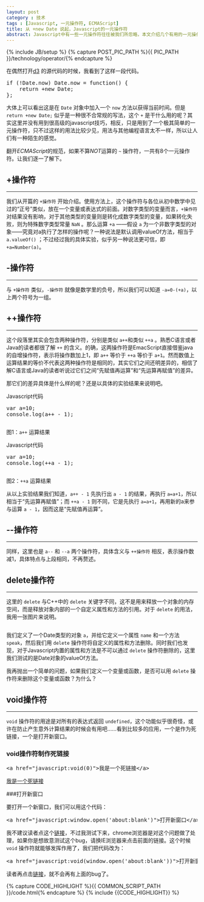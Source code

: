 ```yaml
---
layout: post
category : 技术
tags : [Javascript, 一元操作符, ECMAScript]
title: 从 +new Date 说起，Javascript的一元操作符
abstract: Javascript中有一些一元操作符往往被我们所忽略，本文介绍几个有用的一元操作符。
---
```

{% include JB/setup %}
{% capture POST_PIC_PATH %}{{ PIC_PATH }}/technology/operator/{% endcapture %}
<link href="{{BASE_PATH}}/assets/themes/zhouhua/plugins/syntaxhighlighter/styles/shCoreRDark.css" rel="stylesheet" type="text/css" />
<link href="{{BASE_PATH}}/assets/themes/zhouhua/plugins/syntaxhighlighter/styles/shThemeRDark.css" rel="stylesheet" type="text/css" />

在偶然打开[d3](http://d3js.org) 的源代码的时候，我看到了这样一段代码。

<pre class="brush: javascript;">
if (!Date.now) Date.now = function() {
    return +new Date;
};
</pre>

大体上可以看出这是在 `Date` 对象中加入一个 `now` 方法以获得当前时间。但是 `return +new Date;` 似乎是一种很不合常规的写法，这个 `+` 是干什么用的呢？其实这里并没有用到很高级的javascript技巧，相反，只是用到了一个极其简单的一元操作符，只不过这样的用法比较少见，用法与其他编程语言太不一样，所以让人们有一种陌生的感觉。

翻开*ECMAScript*的规范，如果不算*NOT*运算的 `~` 操作符，一共有8个一元操作符。让我们逐一了解下。

## +操作符
---

我们从开篇的 `+操作符` 开始介绍。使用方法上，这个操作符与各位从初中数学中见过的“正号”类似，放在一个变量或表达式的前面。对数字类型的变量而言，`+操作符` 对结果没有影响，对于其他类型的变量则是转化成数字类型的变量，如果转化失败，则为特殊数字类型常量 `NaN` 。那么运算 `+a` ——假设 `a` 为一个非数字类型的对象——究竟对a执行了怎样的操作呢？一种说法是默认调用valueOf方法，相当于 `a.valueOf()` ；不过经过我的具体实验，似乎另一种说法更可信，即 `+a=Number(a)`。

## -操作符
---

与 `+操作符` 类似，`-操作符` 就像是数学里的负号，所以我们可以知道 `-a=0-(+a)`，以上两个符号为一组。

## ++操作符
---

这个段落里其实会包含两种操作符，分别是类似 `a++`和类似 `++a` 。熟悉C语言或者Java的读者都很了解 `++` 的含义。的确，这两操作符是EmacScript直接借鉴java的自增操作符，表示将操作数加上1，即 `a++` 等价于 `++a` 等价于 `a+1`。然而数值上运算结果的等价不代表这两种操作符是相同的，其实它们之间还明差异的，相信了解C语言或Java的读者听说过它们之间“先赋值再运算”和“先运算再赋值”的差异。

那它们的差异具体是什么样的呢？还是以具体的实验结果来说明吧。

<div class="code-title">Javascript代码</div>
<pre class="brush: javascript;">
var a=10;
console.log(a++ - 1);
</pre>
<p class="textCenter"> <img class="img-polaroid img-hover" src="{{POST_PIC_PATH}}result1.jpg" alt=""> </p>
<p class="textCenter">图1：<code>a++</code> 运算结果</p>
<div class="code-title">Javascript代码</div>
<pre class="brush: javascript;">
var a=10;
console.log(++a - 1);
</pre>
<p class="textCenter"> <img class="img-polaroid img-hover" src="{{POST_PIC_PATH}}result2.jpg" alt=""> </p>
<p class="textCenter">图2：<code>++a</code> 运算结果</p>

从以上实验结果我们知道，`a++ - 1` 先执行出 `a - 1` 的结果，再执行 `a=a+1`，所以相当于“先运算再赋值”；而 `++a - 1` 则不同，它是先执行 `a=a+1`，再用新的a来参与运算 `a - 1`，因而这是“先赋值再运算”。

## --操作符
---

同样，这里也是 `a--` 和 `--a` 两个操作符，具体含义与 `++操作符` 相反，表示操作数减1，具体特点与上段相同，不再赘述。

## delete操作符
---

这里的 `delete` 与C++中的 `delete` 关键字不同，这不是用来释放一个对象的内存空间，而是释放对象内部的一个自定义属性和方法的引用。对于 `delete` 的用法，我用一张图片来说明。

<p class="textCenter"> <img class="img-polaroid img-hover" src="{{POST_PIC_PATH}}result3.jpg" alt=""> </p>

我们定义了一个Date类型的对象 `a`，并给它定义一个属性 `name` 和一个方法 `speak`，然后我们用 `delete` 操作符将自定义的属性和方法删除。同时我们也发现，对于Javascript内置的属性和方法是不可以通过 `delete` 操作符删除的，这里我们测试的是Date对象的valueOf方法。

我再抛出一个简单的问题，如果我们定义一个变量或函数，是否可以用 `delete` 操作符来删除这个变量或函数？为什么？

## void操作符
---

`void` 操作符的用途是对所有的表达式返回 `undefined`，这个功能似乎很奇怪，或许在防止产生意外计算结果的时候会有用吧……看到比较多的应用，一个是作为死链接，一个是打开新窗口。

### void操作符制作死链接

<pre class="brush: html;">
&lt;a href="javascript:void(0)">我是一个死链接&lt;/a>
</pre>
<p> <a href="javascript:void(0)">我是一个死链接</a> </p>

###打开新窗口

要打开一个新窗口，我们可以用这个代码：

<pre class="brush: html;">
&lt;a href="javascript:window.open('about:blank')">打开新窗口&lt;/a>
</pre>
<p id="welcomeBack">我不建议读者点这个<a href="javascript:window.open('http://zhouhua.github.io/return/UnaryOperator')">链接</a>，不过我测试下来，chrome浏览器是对这个问题做了处理，如果你是想故意测试这个bug，请换IE浏览器来点击前面的链接。这个时候 <code>void</code> 操作符就能够发挥作用了，我们把代码改为：</p>
<pre class="brush: html;">
&lt;a href="javascript:void(window.open('about:blank'))">打开新窗口&lt;/a>
</pre>
<p>读者再点击<a href="javascript:void(window.open('about:blank'))">链接</a>，就不会再有上面的bug了。</p>

{% capture CODE_HIGHLIGHT %}{{ COMMON_SCRIPT_PATH }}/code.html{% endcapture %}
{% include {{CODE_HIGHLIGHT}} %}